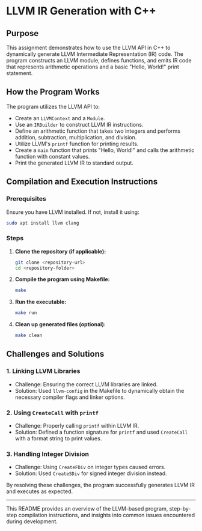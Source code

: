 # LLVM IR Generation with C++

## Purpose
This assignment demonstrates how to use the LLVM API in C++ to dynamically generate LLVM Intermediate Representation (IR) code. The program constructs an LLVM module, defines functions, and emits IR code that represents arithmetic operations and a basic "Hello, World!" print statement.

## How the Program Works
The program utilizes the LLVM API to:
- Create an `LLVMContext` and a `Module`.
- Use an `IRBuilder` to construct LLVM IR instructions.
- Define an arithmetic function that takes two integers and performs addition, subtraction, multiplication, and division.
- Utilize LLVM's `printf` function for printing results.
- Create a `main` function that prints "Hello, World!" and calls the arithmetic function with constant values.
- Print the generated LLVM IR to standard output.

## Compilation and Execution Instructions
### Prerequisites
Ensure you have LLVM installed. If not, install it using:
```bash
sudo apt install llvm clang
```

### Steps
1. **Clone the repository (if applicable):**
   ```bash
   git clone <repository-url>
   cd <repository-folder>
   ```
2. **Compile the program using Makefile:**
   ```bash
   make
   ```
3. **Run the executable:**
   ```bash
   make run
   ```
4. **Clean up generated files (optional):**
   ```bash
   make clean
   ```

## Challenges and Solutions
### 1. Linking LLVM Libraries
- Challenge: Ensuring the correct LLVM libraries are linked.
- Solution: Used `llvm-config` in the Makefile to dynamically obtain the necessary compiler flags and linker options.

### 2. Using `CreateCall` with `printf`
- Challenge: Properly calling `printf` within LLVM IR.
- Solution: Defined a function signature for `printf` and used `CreateCall` with a format string to print values.

### 3. Handling Integer Division
- Challenge: Using `CreateFDiv` on integer types caused errors.
- Solution: Used `CreateSDiv` for signed integer division instead.

By resolving these challenges, the program successfully generates LLVM IR and executes as expected.

---
This README provides an overview of the LLVM-based program, step-by-step compilation instructions, and insights into common issues encountered during development.

